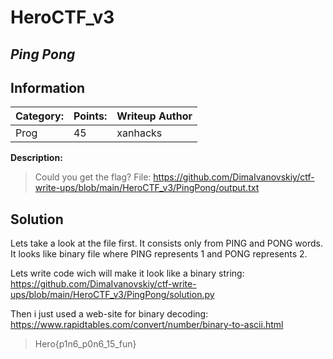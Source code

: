 # __HeroCTF_v3__ 
## _Ping Pong_

## Information

**Category:** | **Points:** | **Writeup Author**
--- | --- | ---
Prog | 45 | xanhacks

**Description:** 

> Could you get the flag?
File: https://github.com/DimaIvanovskiy/ctf-write-ups/blob/main/HeroCTF_v3/PingPong/output.txt

## Solution
Lets take a look at the file first. It consists only from PING and PONG words. It looks like binary file where PING represents 1 and PONG represents 2.

Lets write code wich will make it look like a binary string: https://github.com/DimaIvanovskiy/ctf-write-ups/blob/main/HeroCTF_v3/PingPong/solution.py

Then i just used a web-site for binary decoding: https://www.rapidtables.com/convert/number/binary-to-ascii.html

> Hero{p1n6_p0n6_15_fun}
